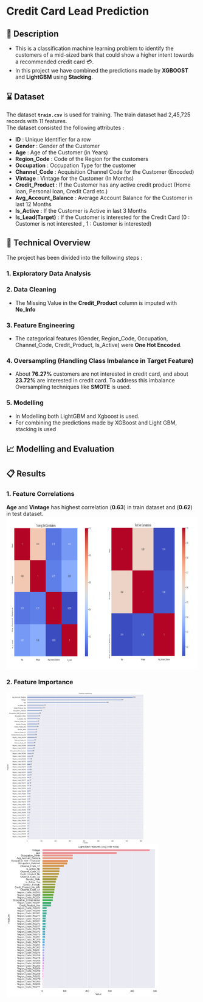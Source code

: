# Credit Card Lead Prediction

## :memo: Description

- This is a classification machine learning problem to identify the customers of a mid-sized bank that could show a higher intent towards a recommended credit card 	:credit_card:.
- In this project we have combined the predictions made by **XGBOOST** and **LightGBM** using **Stacking**. 


## :hourglass: Dataset

The dataset **`train.csv`** is used for training. The train dataset had 2,45,725 records with 11 features.<br>
The dataset consisted the following attributes : 
- **ID** : Unique Identifier for a row
- **Gender** : Gender of the Customer
- **Age** : Age of the Customer (in Years)
- **Region_Code** : Code of the Region for the customers
- **Occupation** : Occupation Type for the customer
- **Channel_Code** : Acquisition Channel Code for the Customer  (Encoded)
- **Vintage** : Vintage for the Customer (In Months)
- **Credit_Product** : If the Customer has any active credit product (Home loan, Personal loan, Credit Card etc.)
- **Avg_Account_Balance** : Average Account Balance for the Customer in last 12 Months
- **Is_Active** : If the Customer is Active in last 3 Months
- **Is_Lead(Target)** : If the Customer is interested for the Credit Card (0 : Customer is not interested , 1 : Customer is interested)

## :page_with_curl: Technical Overview
The project has been divided into the following steps :
### 1. Exploratory Data Analysis
### 2. Data Cleaning
- The Missing Value in the **Credit_Product** column is imputed with **No_Info**
### 3. Feature Engineering
- The categorical features (Gender, Region_Code, Occupation, Channel_Code, Credit_Product, Is_Active) were **One Hot Encoded**.
### 4. Oversampling (Handling Class Imbalance in Target Feature)
- About **76.27%** customers are not interested in credit card, and about **23.72%** are interested in credit card. To address this imbalance Oversampling techniques like **SMOTE** is used.
### 5. Modelling
* In Modelling both LightGBM and Xgboost is used. 
* For combining the predictions made by XGBoost and Light GBM, stacking is used

## 📈 Modelling and Evaluation

## 	:clipboard: Results
### 1. Feature Correlations
**Age** and **Vintage** has highest correlation (__0.63__) in train dataset and (__0.62__) in test dataset. <br>
<img src="Visualizations/FEcorr.PNG" height="400" align="middle"><br>
### 2. Feature Importance
<img src="Visualizations/XGboost_FE.PNG" height="400" align="middle">
<img src="Visualizations/LightGBM_FE.PNG" height="400" align="middle"><br>
